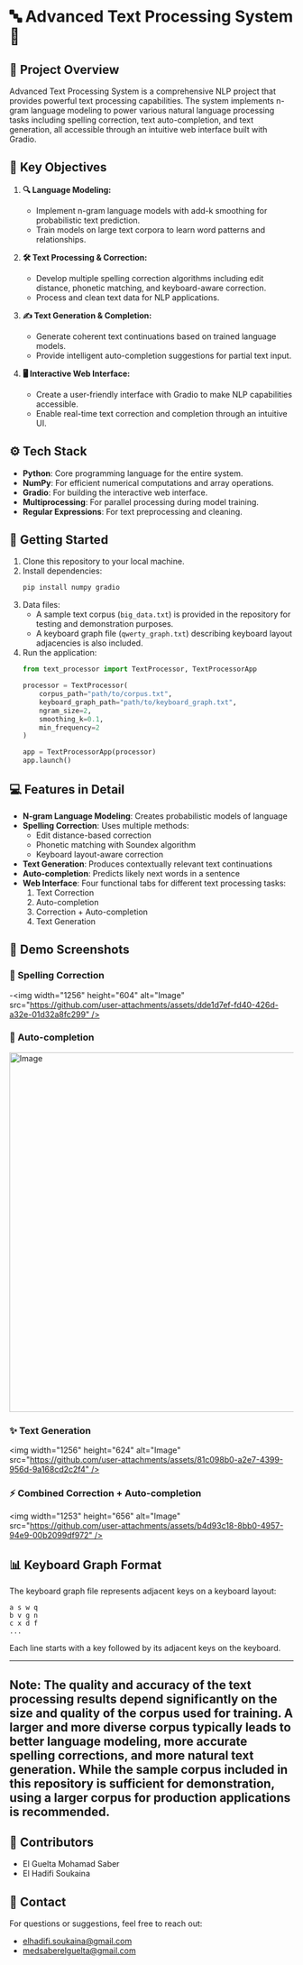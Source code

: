 # 🔤 Advanced Text Processing System 🤖

## 📜 Project Overview
Advanced Text Processing System is a comprehensive NLP project that provides powerful text processing capabilities. The system implements n-gram language modeling to power various natural language processing tasks including spelling correction, text auto-completion, and text generation, all accessible through an intuitive web interface built with Gradio.

## 🎯 Key Objectives
1. **🔍 Language Modeling:**
   - Implement n-gram language models with add-k smoothing for probabilistic text prediction.
   - Train models on large text corpora to learn word patterns and relationships.

2. **🛠️ Text Processing & Correction:**
   - Develop multiple spelling correction algorithms including edit distance, phonetic matching, and keyboard-aware correction.
   - Process and clean text data for NLP applications.

3. **✍️ Text Generation & Completion:**
   - Generate coherent text continuations based on trained language models.
   - Provide intelligent auto-completion suggestions for partial text input.

4. **🖥️ Interactive Web Interface:**
   - Create a user-friendly interface with Gradio to make NLP capabilities accessible.
   - Enable real-time text correction and completion through an intuitive UI.

## ⚙️ Tech Stack
- **Python**: Core programming language for the entire system.
- **NumPy**: For efficient numerical computations and array operations.
- **Gradio**: For building the interactive web interface.
- **Multiprocessing**: For parallel processing during model training.
- **Regular Expressions**: For text preprocessing and cleaning.

## 🚀 Getting Started
1. Clone this repository to your local machine.
2. Install dependencies:
   ```bash
   pip install numpy gradio
   ```
3. Data files:
   - A sample text corpus (`big_data.txt`) is provided in the repository for testing and demonstration purposes.
   - A keyboard graph file (`qwerty_graph.txt`) describing keyboard layout adjacencies is also included.
4. Run the application:
   ```python
   from text_processor import TextProcessor, TextProcessorApp

   processor = TextProcessor(
       corpus_path="path/to/corpus.txt",
       keyboard_graph_path="path/to/keyboard_graph.txt",
       ngram_size=2,
       smoothing_k=0.1,
       min_frequency=2
   )

   app = TextProcessorApp(processor)
   app.launch()
   ```

## 💻 Features in Detail
- **N-gram Language Modeling**: Creates probabilistic models of language
- **Spelling Correction**: Uses multiple methods:
  - Edit distance-based correction
  - Phonetic matching with Soundex algorithm
  - Keyboard layout-aware correction
- **Text Generation**: Produces contextually relevant text continuations
- **Auto-completion**: Predicts likely next words in a sentence
- **Web Interface**: Four functional tabs for different text processing tasks:
  1. Text Correction
  2. Auto-completion
  3. Correction + Auto-completion
  4. Text Generation

## 📸 Demo Screenshots
### 📝 Spelling Correction
-<img width="1256" height="604" alt="Image" src="https://github.com/user-attachments/assets/dde1d7ef-fd40-426d-a32e-01d32a8fc299" />

### 🔮 Auto-completion
<img width="1288" height="638" alt="Image" src="https://github.com/user-attachments/assets/ba69a842-4b51-4fe1-9956-8731c3940195" />

### ✨ Text Generation
<img width="1256" height="624" alt="Image" src="https://github.com/user-attachments/assets/81c098b0-a2e7-4399-956d-9a168cd2c2f4" />

### ⚡ Combined Correction + Auto-completion
<img width="1253" height="656" alt="Image" src="https://github.com/user-attachments/assets/b4d93c18-8bb0-4957-94e9-00b2099df972" />

## 📊 Keyboard Graph Format
The keyboard graph file represents adjacent keys on a keyboard layout:
```
a s w q
b v g n
c x d f
...
```
Each line starts with a key followed by its adjacent keys on the keyboard.

---
**Note:**     The quality and accuracy of the text processing results depend significantly on the size and quality of the corpus used for training. A larger and more diverse corpus typically leads to better language modeling, more accurate spelling corrections, and more natural text generation. While the sample corpus included in this repository is sufficient for demonstration, using a larger corpus for production applications is recommended.
---

## 👥 Contributors
- El Guelta Mohamad Saber
- El Hadifi Soukaina

## 📧 Contact
For questions or suggestions, feel free to reach out: <br>
- elhadifi.soukaina@gmail.com <br>
- medsaberelguelta@gmail.com <br>

